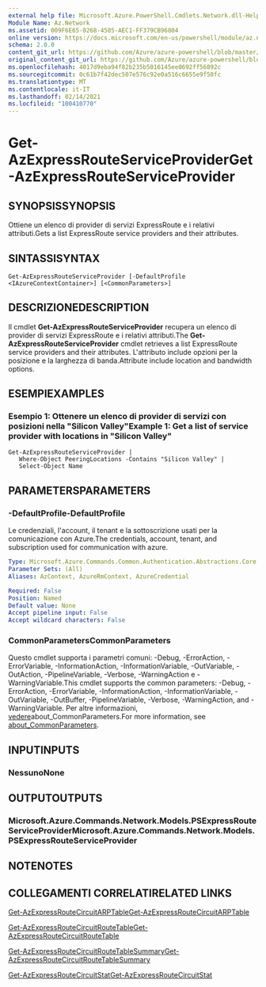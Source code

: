 ```yaml
---
external help file: Microsoft.Azure.PowerShell.Cmdlets.Network.dll-Help.xml
Module Name: Az.Network
ms.assetid: 009F6E65-0268-4505-AEC1-FF379CB96804
online version: https://docs.microsoft.com/en-us/powershell/module/az.network/get-azexpressrouteserviceprovider
schema: 2.0.0
content_git_url: https://github.com/Azure/azure-powershell/blob/master/src/Network/Network/help/Get-AzExpressRouteServiceProvider.md
original_content_git_url: https://github.com/Azure/azure-powershell/blob/master/src/Network/Network/help/Get-AzExpressRouteServiceProvider.md
ms.openlocfilehash: 4017d9eba94f82b235b5016145ee0692ff56892c
ms.sourcegitcommit: 0c61b7f42dec507e576c92e0a516c6655e9f50fc
ms.translationtype: MT
ms.contentlocale: it-IT
ms.lasthandoff: 02/14/2021
ms.locfileid: "100410770"
---
```

# <span data-ttu-id="ce767-101">Get-AzExpressRouteServiceProvider</span><span class="sxs-lookup"><span data-stu-id="ce767-101">Get-AzExpressRouteServiceProvider</span></span>

## <span data-ttu-id="ce767-102">SYNOPSIS</span><span class="sxs-lookup"><span data-stu-id="ce767-102">SYNOPSIS</span></span>
<span data-ttu-id="ce767-103">Ottiene un elenco di provider di servizi ExpressRoute e i relativi attributi.</span><span class="sxs-lookup"><span data-stu-id="ce767-103">Gets a list ExpressRoute service providers and their attributes.</span></span>

## <span data-ttu-id="ce767-104">SINTASSI</span><span class="sxs-lookup"><span data-stu-id="ce767-104">SYNTAX</span></span>

```
Get-AzExpressRouteServiceProvider [-DefaultProfile <IAzureContextContainer>] [<CommonParameters>]
```

## <span data-ttu-id="ce767-105">DESCRIZIONE</span><span class="sxs-lookup"><span data-stu-id="ce767-105">DESCRIPTION</span></span>
<span data-ttu-id="ce767-106">Il cmdlet **Get-AzExpressRouteServiceProvider** recupera un elenco di provider di servizi ExpressRoute e i relativi attributi.</span><span class="sxs-lookup"><span data-stu-id="ce767-106">The **Get-AzExpressRouteServiceProvider** cmdlet retrieves a list ExpressRoute service providers and their attributes.</span></span> <span data-ttu-id="ce767-107">L'attributo include opzioni per la posizione e la larghezza di banda.</span><span class="sxs-lookup"><span data-stu-id="ce767-107">Attribute include location and bandwidth options.</span></span>

## <span data-ttu-id="ce767-108">ESEMPI</span><span class="sxs-lookup"><span data-stu-id="ce767-108">EXAMPLES</span></span>

### <span data-ttu-id="ce767-109">Esempio 1: Ottenere un elenco di provider di servizi con posizioni nella "Silicon Valley"</span><span class="sxs-lookup"><span data-stu-id="ce767-109">Example 1: Get a list of service provider with locations in "Silicon Valley"</span></span>
```
Get-AzExpressRouteServiceProvider |
   Where-Object PeeringLocations -Contains "Silicon Valley" |
   Select-Object Name
```

## <span data-ttu-id="ce767-110">PARAMETERS</span><span class="sxs-lookup"><span data-stu-id="ce767-110">PARAMETERS</span></span>

### <span data-ttu-id="ce767-111">-DefaultProfile</span><span class="sxs-lookup"><span data-stu-id="ce767-111">-DefaultProfile</span></span>
<span data-ttu-id="ce767-112">Le credenziali, l'account, il tenant e la sottoscrizione usati per la comunicazione con Azure.</span><span class="sxs-lookup"><span data-stu-id="ce767-112">The credentials, account, tenant, and subscription used for communication with azure.</span></span>

```yaml
Type: Microsoft.Azure.Commands.Common.Authentication.Abstractions.Core.IAzureContextContainer
Parameter Sets: (All)
Aliases: AzContext, AzureRmContext, AzureCredential

Required: False
Position: Named
Default value: None
Accept pipeline input: False
Accept wildcard characters: False
```

### <span data-ttu-id="ce767-113">CommonParameters</span><span class="sxs-lookup"><span data-stu-id="ce767-113">CommonParameters</span></span>
<span data-ttu-id="ce767-114">Questo cmdlet supporta i parametri comuni: -Debug, -ErrorAction, -ErrorVariable, -InformationAction, -InformationVariable, -OutVariable, -OutAction, -PipelineVariable, -Verbose, -WarningAction e -WarningVariable.</span><span class="sxs-lookup"><span data-stu-id="ce767-114">This cmdlet supports the common parameters: -Debug, -ErrorAction, -ErrorVariable, -InformationAction, -InformationVariable, -OutVariable, -OutBuffer, -PipelineVariable, -Verbose, -WarningAction, and -WarningVariable.</span></span> <span data-ttu-id="ce767-115">Per altre informazioni, [vedere](https://go.microsoft.com/fwlink/?LinkID=113216)about_CommonParameters.</span><span class="sxs-lookup"><span data-stu-id="ce767-115">For more information, see [about_CommonParameters](https://go.microsoft.com/fwlink/?LinkID=113216).</span></span>

## <span data-ttu-id="ce767-116">INPUT</span><span class="sxs-lookup"><span data-stu-id="ce767-116">INPUTS</span></span>

### <span data-ttu-id="ce767-117">Nessuno</span><span class="sxs-lookup"><span data-stu-id="ce767-117">None</span></span>

## <span data-ttu-id="ce767-118">OUTPUT</span><span class="sxs-lookup"><span data-stu-id="ce767-118">OUTPUTS</span></span>

### <span data-ttu-id="ce767-119">Microsoft.Azure.Commands.Network.Models.PSExpressRouteServiceProvider</span><span class="sxs-lookup"><span data-stu-id="ce767-119">Microsoft.Azure.Commands.Network.Models.PSExpressRouteServiceProvider</span></span>

## <span data-ttu-id="ce767-120">NOTE</span><span class="sxs-lookup"><span data-stu-id="ce767-120">NOTES</span></span>

## <span data-ttu-id="ce767-121">COLLEGAMENTI CORRELATI</span><span class="sxs-lookup"><span data-stu-id="ce767-121">RELATED LINKS</span></span>

[<span data-ttu-id="ce767-122">Get-AzExpressRouteCircuitARPTable</span><span class="sxs-lookup"><span data-stu-id="ce767-122">Get-AzExpressRouteCircuitARPTable</span></span>](Get-AzExpressRouteCircuitARPTable.md)

[<span data-ttu-id="ce767-123">Get-AzExpressRouteCircuitRouteTable</span><span class="sxs-lookup"><span data-stu-id="ce767-123">Get-AzExpressRouteCircuitRouteTable</span></span>](Get-AzExpressRouteCircuitRouteTable.md)

[<span data-ttu-id="ce767-124">Get-AzExpressRouteCircuitRouteTableSummary</span><span class="sxs-lookup"><span data-stu-id="ce767-124">Get-AzExpressRouteCircuitRouteTableSummary</span></span>](Get-AzExpressRouteCircuitRouteTableSummary.md)

[<span data-ttu-id="ce767-125">Get-AzExpressRouteCircuitStat</span><span class="sxs-lookup"><span data-stu-id="ce767-125">Get-AzExpressRouteCircuitStat</span></span>](Get-AzExpressRouteCircuitStat.md)
